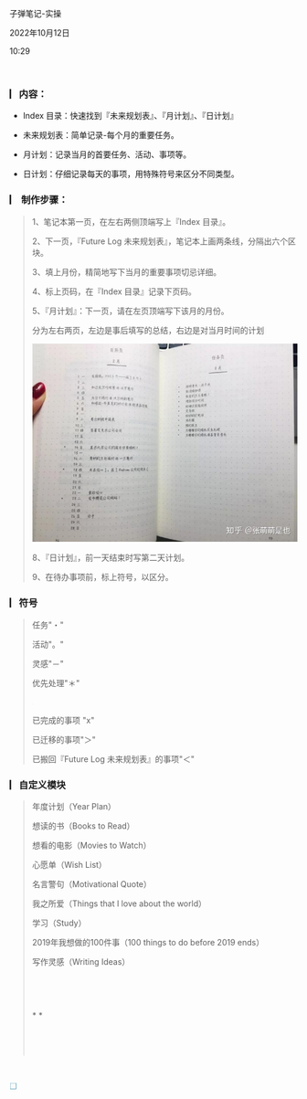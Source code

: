 子弹笔记-实操

2022年10月12日

10:29

 

### **▏​内容：**

-   Index 目录：快速找到『未来规划表』、『月计划』、『日计划』

-   未来规划表：简单记录-每个月的重要任务。

-   月计划：记录当月的首要任务、活动、事项等。

-   日计划：仔细记录每天的事项，用特殊符号来区分不同类型。

### **▏​ 制作步骤：**

> 1、笔记本第一页，在左右两侧顶端写上『Index 目录』。
>
> 2、下一页，『Future Log 未来规划表』，笔记本上画两条线，分隔出六个区块。
>
> 3、填上月份，精简地写下当月的重要事项切忌详细。
>
> 4、标上页码，在『Index 目录』记录下页码。
>
> 5、『月计划』：下一页，请在左页顶端写下该月的月份。
>
> 分为左右两页，左边是事后填写的总结，右边是对当月时间的计划
>
> ![](../../../../assets/007_子弹笔记-实操_000.png)
>
> 8、『日计划』，前一天结束时写第二天计划。
>
> 9、在待办事项前，标上符号，以区分。

### **▏​符号**

> 任务"・"
>
> 活动"。"
>
> 灵感"－"
>
> 优先处理"＊"
>
> ![](../../../../assets/007_子弹笔记-实操_001.png)
>
> 已完成的事项 "x"
>
> 已迁移的事项"＞"
>
> 已搬回『Future Log 未来规划表』的事项"＜"

### **▏​自定义模块**

> 年度计划（Year Plan）
>
> 想读的书（Books to Read）
>
> 想看的电影（Movies to Watch）
>
> 心愿单（Wish List）
>
> 名言警句（Motivational Quote）
>
> 我之所爱（Things that I love about the world）
>
> 学习（Study）
>
> 2019年我想做的100件事（100 things to do before 2019 ends）
>
> 写作灵感（Writing Ideas）
>
>  
>
>  
>
> \* *
>
>  
>
>  

 

![](../../../../assets/007_子弹笔记-实操_002.png)
